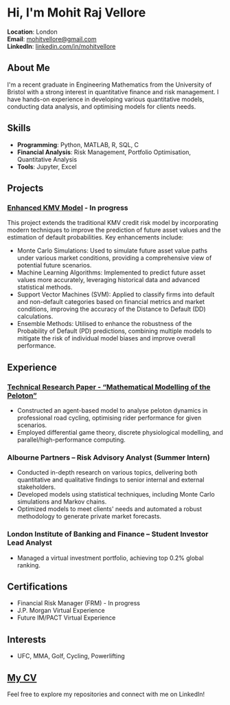 # Hi, I'm Mohit Raj Vellore

**Location**: London  
**Email**: mohitvellore@gmail.com  
**LinkedIn**: [linkedin.com/in/mohitvellore](https://www.linkedin.com/in/mohitvellore)

## About Me
I'm a recent graduate in Engineering Mathematics from the University of Bristol with a strong interest in quantitative finance and risk management. I have hands-on experience in developing various quantitative models, conducting data analysis, and optimising models for clients needs.

## Skills
- **Programming**: Python, MATLAB, R, SQL, C
- **Financial Analysis**: Risk Management, Portfolio Optimisation, Quantitative Analysis
- **Tools**: Jupyter, Excel

## Projects
### [Enhanced KMV Model](https://github.com/MohitVellore/Enhanced-KMV-model) - In progress
This project extends the traditional KMV credit risk model by incorporating modern techniques to improve the prediction of future asset values and the estimation of default probabilities. Key enhancements include:
- Monte Carlo Simulations: Used to simulate future asset value paths under various market conditions, providing a comprehensive view of potential future scenarios.
- Machine Learning Algorithms: Implemented to predict future asset values more accurately, leveraging historical data and advanced statistical methods.
- Support Vector Machines (SVM): Applied to classify firms into default and non-default categories based on financial metrics and market conditions, improving the accuracy of the Distance to Default (DD) calculations.
- Ensemble Methods: Utilised to enhance the robustness of the Probability of Default (PD) predictions, combining multiple models to mitigate the risk of individual model biases and improve overall performance.

## Experience
### [Technical Research Paper - “Mathematical Modelling of the Peloton”](https://github.com/MohitVellore/Technical-Research-Paper-/tree/main)
- Constructed an agent-based model to analyse peloton dynamics in professional road cycling, optimising rider performance for given scenarios.
- Employed differential game theory, discrete physiological modelling, and parallel/high-performance computing.

### Albourne Partners – Risk Advisory Analyst (Summer Intern)
- Conducted in-depth research on various topics, delivering both quantitative and qualitative findings to senior internal and external stakeholders.
- Developed models using statistical techniques, including Monte Carlo simulations and Markov chains.
- Optimized models to meet clients' needs and automated a robust methodology to generate private market forecasts.

### London Institute of Banking and Finance – Student Investor Lead Analyst
- Managed a virtual investment portfolio, achieving top 0.2% global ranking.

## Certifications
- Financial Risk Manager (FRM) - In progress
- J.P. Morgan Virtual Experience
- Future IM/PACT Virtual Experience

## Interests
- UFC, MMA, Golf, Cycling, Powerlifting

## [My CV](https://github.com/MohitVellore/MohitVellore/blob/main/Mohit%20Raj%20Vellore%20CV.pdf)

Feel free to explore my repositories and connect with me on LinkedIn!
